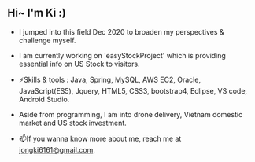 ## Hi~ I'm Ki :)

- I jumped into this field Dec 2020 to broaden my perspectives & challenge myself.
- I am currently working on 'easyStockProject' which is providing essential info on US Stock to visitors.
- ⚡Skills & tools : Java, Spring, MySQL, AWS EC2, Oracle, JavaScript(ES5), Jquery, HTML5, CSS3, bootstrap4, Eclipse, VS code, Android Studio.

- Aside from programming, I am into drone delivery, Vietnam domestic market and US stock investment.  
- 📫If you wanna know more about me, reach me at jongki6161@gmail.com.

